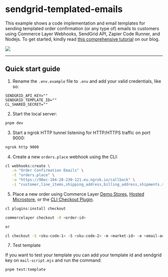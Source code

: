 # sendgrid-templated-emails

This example shows a code implementation and email templates for sending templated order confirmation (or any type of) emails to customers using Commerce Layer Webhooks, SendGrid API, Zapier Code Runner, and Nodejs. To get started, kindly read [this comprehensive tutorial](https://commercelayer.io/blog/how-to-send-templated-emails-with-commerce-layer-and-sendgrid) on our blog.

![](https://www.datocms-assets.com/35053/1665661860-order-email-full-demo.png)

---

## Quick start guide

1. Rename the `.env.example` file to `.env` and add your valid credentials, like so:

```text
SENDGRID_API_KEY=""
SENDGRID_TEMPLATE_ID=""
CL_SHARED_SECRET=""
```

2. Start the local server:

```bash
pnpm dev
```

3. Start a ngrok HTTP tunnel listening for HTTP/HTTPS traffic on port 9000:

```bash
ngrok http 9000
```

4. Create a new `orders.place` webhook using the CLI:

```bash
cl webhooks:create \
   -n "Order Confirmation Emails" \
   -t "orders.place" \
   -u "https://98ec-104-28-230-121.eu.ngrok.io/callback" \
   -i "customer,line_items,shipping_address,billing_address,shipments.shipping_method,payment_method,payment_source,market"
```

5. Place a new order using Commerce Layer [Demo Stores](https://github.com/commercelayer/demo-store), [Hosted Microstore](https://github.com/commercelayer/commercelayer-microstore), or the [CLI Checkout Plugin](https://github.com/commercelayer/commercelayer-cli-plugin-checkout).

```bash
cl plugins:install checkout
```

```bash
commercelayer checkout -O <order-id>

or

cl checkout -S <sku-code-1> -S <sku-code-2> -m <market-id> -e <email-address>
```

7. Test template

If you want to test your template you can add your template id and sendgrid key on `mail-script.mjs` and run the command:

```bash
pnpm test:template
```